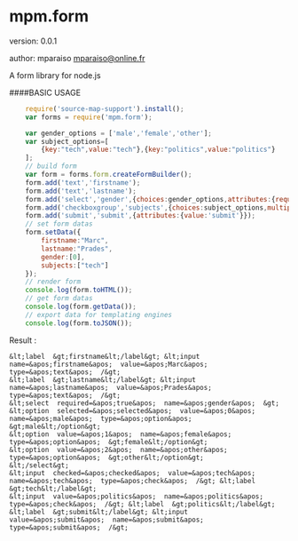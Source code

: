 mpm.form
========

version: 0.0.1

author: mparaiso <mparaiso@online.fr>

A form library for node.js

####BASIC USAGE

```javascript
	require('source-map-support').install();
	var forms = require('mpm.form');

	var gender_options = ['male','female','other'];
	var subject_options=[
		{key:"tech",value:"tech"},{key:"politics",value:"politics"}
	];
	// build form
	var form = forms.form.createFormBuilder();
	form.add('text','firstname');
	form.add('text','lastname');
	form.add('select','gender',{choices:gender_options,attributes:{required:true}});
	form.add('checkboxgroup','subjects',{choices:subject_options,multiple:true,extended:true});
	form.add('submit','submit',{attributes:{value:'submit'}});
	// set form datas
	form.setData({
		firstname:"Marc",
		lastname:"Prades",
		gender:[0],
		subjects:["tech"]
	});
	// render form
	console.log(form.toHTML()); 
	// get form datas
	console.log(form.getData());
	// export data for templating engines
	console.log(form.toJSON());
```

Result : 

	&lt;label  &gt;firstname&lt;/label&gt; &lt;input  name=&apos;firstname&apos;  value=&apos;Marc&apos;  type=&apos;text&apos;  /&gt;
	&lt;label  &gt;lastname&lt;/label&gt; &lt;input  name=&apos;lastname&apos;  value=&apos;Prades&apos;  type=&apos;text&apos;  /&gt;
	&lt;select  required=&apos;true&apos;  name=&apos;gender&apos;  &gt;
	&lt;option  selected=&apos;selected&apos;  value=&apos;0&apos;  name=&apos;male&apos;  type=&apos;option&apos;  &gt;male&lt;/option&gt;
	&lt;option  value=&apos;1&apos;  name=&apos;female&apos;  type=&apos;option&apos;  &gt;female&lt;/option&gt;
	&lt;option  value=&apos;2&apos;  name=&apos;other&apos;  type=&apos;option&apos;  &gt;other&lt;/option&gt;
	&lt;/select&gt;
	&lt;input  checked=&apos;checked&apos;  value=&apos;tech&apos;  name=&apos;tech&apos;  type=&apos;check&apos;  /&gt; &lt;label  &gt;tech&lt;/label&gt;
	&lt;input  value=&apos;politics&apos;  name=&apos;politics&apos;  type=&apos;check&apos;  /&gt; &lt;label  &gt;politics&lt;/label&gt;
	&lt;label  &gt;submit&lt;/label&gt; &lt;input  value=&apos;submit&apos;  name=&apos;submit&apos;  type=&apos;submit&apos;  /&gt;
